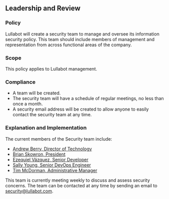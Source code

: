 ## Leadership and Review

### Policy
Lullabot will create a security team to manage and oversee its information security policy. This team should include members of management and representation from across functional areas of the company.

### Scope
This policy applies to Lullabot management.

### Compliance
- A team will be created.
- The security team will have a schedule of regular meetings, no less than once a month.
- A security email address will be created to allow anyone to easily contact the security team at any time.

### Explanation and Implementation

The current members of the Security team include:

- [Andrew Berry, Director of Technology](https://www.lullabot.com/about/andrew-berry)
- [Brian Skowron, President](https://www.lullabot.com/about/brian-skowron)
- [Ezequiel Vázquez, Senior Developer](https://www.lullabot.com/about/ezequiel-vazquez)
- [Sally Young, Senior DevOps Engineer](https://www.lullabot.com/about/sally-young)
- [Tim McDorman, Administrative Manager](https://www.lullabot.com/about/tim-mcdorman)

This team is currently meeting weekly to discuss and assess security concerns. The team can be contacted at any time by sending an email to [security@lullabot.com](mailto:security@lullabot.com).
